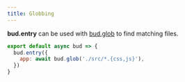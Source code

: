 ```yaml
---
title: Globbing
---
```


**bud.entry** can be used with [bud.glob](/docs/bud.glob) to find matching files.

```js title='bud.config.mjs'
export default async bud => {
  bud.entry({
    app: await bud.glob('./src/*.{css,js}'),
  })
}
```
